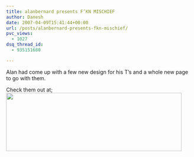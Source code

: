 ```yaml
---
title: alanbernard presents F’KN MISCHIEF
author: Danesh
date: 2007-04-09T15:41:44+00:00
url: /posts/alanbernard-presents-fkn-mischief/
pvc_views:
  - 1027
dsq_thread_id:
  - 935151680

---
```

Alan had come up with a few new design for his T&#8217;s and a whole new page to go with them.

Check them out at;  
<img loading="lazy" src="http://alanbernard.com/mischief/wp-content/themes/alanx/images/foliage.gif" height="158" width="474" />